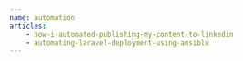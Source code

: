 ```yaml
---
name: automation
articles:
    - how-i-automated-publishing-my-content-to-linkedin
    - automating-laravel-deployment-using-ansible
---
```

